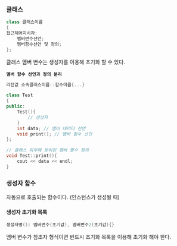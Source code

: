 ### 클래스

```cpp
class 클래스이름
{
접근제어지시자:
    멤버변수선언;
    멤버함수선언 및 정의;
};
```

클래스 멤버 변수는 생성자를 이용해 초기화 할 수 있다.

**`멤버 함수 선언과 정의 분리`**

```cpp
리턴값 소속클래스이름::함수이름{...}
```

```cpp
class Test
{
public:
    Test(){
        // 생성자
    }
    int data; // 멤버 데이터 선언
    void print(); // 멤버 함수 선언
};

// 클래스 외부에 분리된 멤버 함수 정의
void Test::print(){
    cout << data << endl;
}
```



### 생성자 함수

자동으로 호출되는 함수이다. (인스턴스가 생성될 때)

#### 생성자 초기화 목록

```cpp
생성자명(): 멤버변수(초기값), 멤버변수2(초기값){}
```

멤버 변수가 참조자 형식이면 반드시 초기화 목록을 이용해 초기화 해야 한다.
